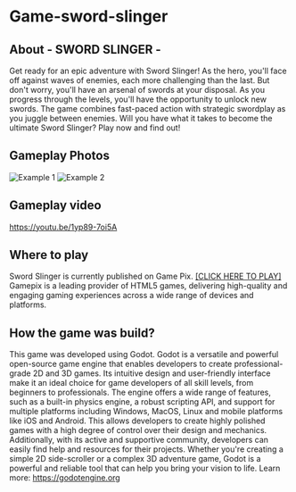 
# Game-sword-slinger
## About - SWORD SLINGER -
Get ready for an epic adventure with Sword Slinger! As the hero, you'll face off against waves of enemies, each more challenging than the last. But don't worry, you'll have an arsenal of swords at your disposal. As you progress through the levels, you'll have the opportunity to unlock new swords. The game combines fast-paced action with strategic swordplay as you juggle between enemies. Will you have what it takes to become the ultimate Sword Slinger? Play now and find out!

## Gameplay Photos
![Example 1](./gitImages/1.PNG)
![Example 2](./gitImages/2.PNG)


## Gameplay video
https://youtu.be/1yp89-7oi5A

## Where to play
Sword Slinger is currently published on Game Pix. [[CLICK HERE TO PLAY]](https://www.gamepix.com/play/sword-slinger) Gamepix is a leading provider of HTML5 games, delivering high-quality and engaging gaming experiences across a wide range of devices and platforms.

## How the game was build?
This game was developed using Godot. Godot is a versatile and powerful open-source game engine that enables developers to create professional-grade 2D and 3D games. Its intuitive design and user-friendly interface make it an ideal choice for game developers of all skill levels, from beginners to professionals. The engine offers a wide range of features, such as a built-in physics engine, a robust scripting API, and support for multiple platforms including Windows, MacOS, Linux and mobile platforms like iOS and Android. This allows developers to create highly polished games with a high degree of control over their design and mechanics. Additionally, with its active and supportive community, developers can easily find help and resources for their projects. Whether you're creating a simple 2D side-scroller or a complex 3D adventure game, Godot is a powerful and reliable tool that can help you bring your vision to life. Learn more: https://godotengine.org
